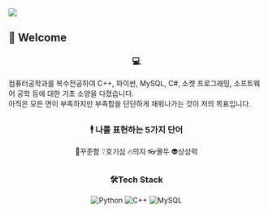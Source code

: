 <img src="https://capsule-render.vercel.app/api?type=cylinder&color=auto&height=300&section=header&text=Hello%20😎&fontSize=90&fontcolor=white" />

## 👋 Welcome

 

<h3 align="center"> 💻 </h3>
컴퓨터공학과를 복수전공하여 C++, 파이썬, MySQL, C#, 소켓 프로그래밍, 소프트웨어 공학 등에 대한 기초 소양을 다졌습니다. 
</br>
아직은 모든 면이 부족하지만 부족함을 단단하게 채워나가는 것이 저의 목표입니다.


##     


<h3 align="center"> 🕴️ 나를 표현하는 5가지 단어 </h3>
<div align="center">
🐂꾸준함 ❔호기심 🔥의지 👓몰두 👽상상력 

  
##      
  

<h3 align="center"> 🛠️Tech Stack </h3>
<div align="center">
  
<img alt="Python" src="https://img.shields.io/badge/Python-3766AB.svg?&style=for-the-badge&logo=Python&logoColor=white"/> 
<img alt="C++" src="https://img.shields.io/badge/C++-00599C.svg?&style=for-the-badge&logo=C%2B%2B&logoColor=white"/> 
<img alt="MySQL" src="https://img.shields.io/badge/MySQL-E6B91E.svg?&style=for-the-badge&logo=MySQL&logoColor=white"/>
